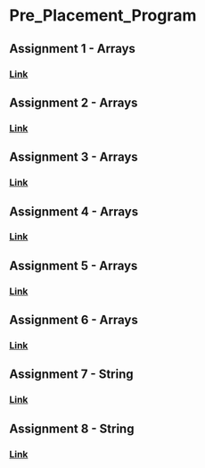 # Pre_Placement_Program

## Assignment 1 - Arrays
### [Link](https://github.com/GauravPatil301/Pre_Placement_Program/blob/main/Lecture1-Arrays/Assignment/lecture1-Arrays.js)

## Assignment 2 - Arrays
### [Link](https://github.com/GauravPatil301/Pre_Placement_Program/blob/main/Lecture2-Arrays/Assignment/lecture2-Arrays.js)

## Assignment 3 - Arrays
### [Link](https://github.com/GauravPatil301/Pre_Placement_Program/blob/main/Lecture3-Arrays/Assignment/lecture3_Arrays.js)

## Assignment 4 - Arrays
### [Link](https://github.com/GauravPatil301/Pre_Placement_Program/blob/main/Lecture4-2dArrays/Assignment/Lecture4-2dArrays.js)

## Assignment 5 - Arrays
### [Link](https://github.com/GauravPatil301/Pre_Placement_Program/blob/main/Lecture5-2dArrays/Assignment/lecture-2dArrays.js)

## Assignment 6 - Arrays
### [Link](https://github.com/GauravPatil301/Pre_Placement_Program/blob/main/Lecture6-2dArrays/Assignment.js)

## Assignment 7 - String
### [Link](https://github.com/GauravPatil301/Pre_Placement_Program/blob/main/Lecture7-string/assignment7.js)

## Assignment 8 - String
### [Link](https://github.com/GauravPatil301/Pre_Placement_Program/blob/main/Lecture8-string/assignment.js)
